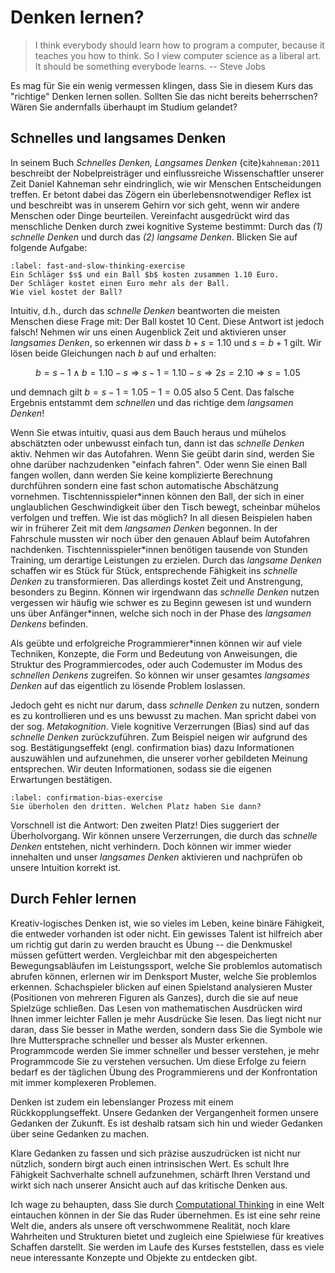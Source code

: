 # Denken lernen?

>I think everybody should learn how to program a computer, because it teaches you how to think. So I view computer science as a liberal art. It should be something everybode learns. -- Steve Jobs

Es mag für Sie ein wenig vermessen klingen, dass Sie in diesem Kurs das "richtige" Denken lernen sollen.
Sollten Sie das nicht bereits beherrschen?
Wären Sie andernfalls überhaupt im Studium gelandet?

## Schnelles und langsames Denken

In seinem Buch *Schnelles Denken, Langsames Denken* {cite}`kahneman:2011` beschreibt der Nobelpreisträger und einflussreiche Wissenschaftler unserer Zeit Daniel Kahneman sehr eindringlich, wie wir Menschen Entscheidungen treffen.
Er betont dabei das Zögern ein überlebensnotwendiger Reflex ist und beschreibt was in unserem Gehirn vor sich geht, wenn wir andere Menschen oder Dinge beurteilen. 
Vereinfacht ausgedrückt wird das menschliche Denken durch zwei kognitive Systeme bestimmt:
Durch das *(1) schnelle Denken* und durch das *(2) langsame Denken*.
Blicken Sie auf folgende Aufgabe:

```{exercise} Blinzeln des Alphabets
:label: fast-and-slow-thinking-exercise
Ein Schläger $s$ und ein Ball $b$ kosten zusammen 1.10 Euro.
Der Schläger kostet einen Euro mehr als der Ball.
Wie viel kostet der Ball?
```

Intuitiv, d.h., durch das *schnelle Denken* beantworten die meisten Menschen diese Frage mit: Der Ball kostet 10 Cent.
Diese Antwort ist jedoch falsch!
Nehmen wir uns einen Augenblick Zeit und aktivieren unser *langsames Denken*, so erkennen wir dass $b + s = 1.10$ und $s = b + 1$ gilt.
Wir lösen beide Gleichungen nach $b$ auf und erhalten:

$$b = s - 1 \land b = 1.10 - s \Rightarrow s-1 = 1.10-s \Rightarrow 2s = 2.10 \Rightarrow s = 1.05$$

und demnach gilt $b = s - 1= 1.05-1 = 0.05$ also 5 Cent.
Das falsche Ergebnis entstammt dem *schnellen* und das richtige dem *langsamen Denken*!

Wenn Sie etwas intuitiv, quasi aus dem Bauch heraus und mühelos abschätzten oder unbewusst einfach tun, dann ist das *schnelle Denken* aktiv.
Nehmen wir das Autofahren.
Wenn Sie geübt darin sind, werden Sie ohne darüber nachzudenken "einfach fahren".
Oder wenn Sie einen Ball fangen wollen, dann werden Sie keine komplizierte Berechnung durchführen sondern eine fast schon automatische Abschätzung vornehmen.
Tischtennisspieler\*innen können den Ball, der sich in einer unglaublichen Geschwindigkeit über den Tisch bewegt, scheinbar mühelos verfolgen und treffen.
Wie ist das möglich?
In all diesen Beispielen haben wir in früherer Zeit mit dem *langsamen Denken* begonnen.
In der Fahrschule mussten wir noch über den genauen Ablauf beim Autofahren nachdenken.
Tischtennisspieler\*innen benötigen tausende von Stunden Training, um derartige Leistungen zu erzielen.
Durch das *langsame Denken* schaffen wir es Stück für Stück, entsprechende Fähigkeit ins *schnelle Denken* zu transformieren.
Das allerdings kostet Zeit und Anstrengung, besonders zu Beginn.
Können wir irgendwann das *schnelle Denken* nutzen vergessen wir häufig wie schwer es zu Beginn gewesen ist und wundern uns über Anfänger\*innen, welche sich noch in der Phase des *langsamen Denkens* befinden.

Als geübte und erfolgreiche Programmierer\*innen können wir auf viele Techniken, Konzepte, die Form und Bedeutung von Anweisungen, die Struktur des Programmiercodes, oder auch Codemuster im Modus des *schnellen Denkens* zugreifen.
So können wir unser gesamtes *langsames Denken* auf das eigentlich zu lösende Problem loslassen.

Jedoch geht es nicht nur darum, dass *schnelle Denken* zu nutzen, sondern es zu kontrollieren und es uns bewusst zu machen.
Man spricht dabei von der sog. *Metakognition*.
Viele kognitive Verzerrungen (Bias) sind auf das *schnelle Denken* zurückzuführen.
Zum Beispiel neigen wir aufgrund des sog. Bestätigungseffekt (engl. confirmation bias) dazu Informationen auszuwählen und aufzunehmen, die unserer vorher gebildeten Meinung entsprechen.
Wir deuten Informationen, sodass sie die eigenen Erwartungen bestätigen.

```{exercise} Blinzeln des Alphabets
:label: confirmation-bias-exercise
Sie überholen den dritten. Welchen Platz haben Sie dann?
```

Vorschnell ist die Antwort: Den zweiten Platz!
Dies suggeriert der Überholvorgang.
Wir können unsere Verzerrungen, die durch das *schnelle Denken* entstehen, nicht verhindern.
Doch können wir immer wieder innehalten und unser *langsames Denken* aktivieren und nachprüfen ob unsere Intuition korrekt ist.

## Durch Fehler lernen

Kreativ-logisches Denken ist, wie so vieles im Leben, keine binäre Fähigkeit, die entweder vorhanden ist oder nicht.
Ein gewisses Talent ist hilfreich aber um richtig gut darin zu werden braucht es Übung -- die Denkmuskel müssen gefüttert werden.
Vergleichbar mit den abgespeicherten Bewegungsabläufen im Leistungssport, welche Sie problemlos automatisch abrufen können, erlernen wir im Denksport Muster, welche Sie problemlos erkennen.
Schachspieler blicken auf einen Spielstand analysieren Muster (Positionen von mehreren Figuren als Ganzes), durch die sie auf neue Spielzüge schließen.
Das Lesen von mathematischen Ausdrücken wird Ihnen immer leichter Fallen je mehr Ausdrücke Sie lesen.
Das liegt nicht nur daran, dass Sie besser in Mathe werden, sondern dass Sie die Symbole wie Ihre Muttersprache schneller und besser als Muster erkennen.
Programmcode werden Sie immer schneller und besser verstehen, je mehr Programmcode Sie zu verstehen versuchen.
Um diese Erfolge zu feiern bedarf es der täglichen Übung des Programmierens und der Konfrontation mit immer komplexeren Problemen.

Denken ist zudem ein lebenslanger Prozess mit einem Rückkopplungseffekt.
Unsere Gedanken der Vergangenheit formen unsere Gedanken der Zukunft.
Es ist deshalb ratsam sich hin und wieder Gedanken über seine Gedanken zu machen.

Klare Gedanken zu fassen und sich präzise auszudrücken ist nicht nur nützlich, sondern birgt auch einen intrinsischen Wert.
Es schult Ihre Fähigkeit Sachverhalte schnell aufzunehmen, schärft Ihren Verstand und wirkt sich nach unserer Ansicht auch auf das kritische Denken aus.

Ich wage zu behaupten, dass Sie durch [Computational Thinking](sec-what-is-ct) in eine Welt eintauchen können in der Sie das Ruder übernehmen.
Es ist eine sehr reine Welt die, anders als unsere oft verschwommene Realität, noch klare Wahrheiten und Strukturen bietet und zugleich eine Spielwiese für kreatives Schaffen darstellt.
Sie werden im Laufe des Kurses feststellen, dass es viele neue interessante Konzepte und Objekte zu entdecken gibt.